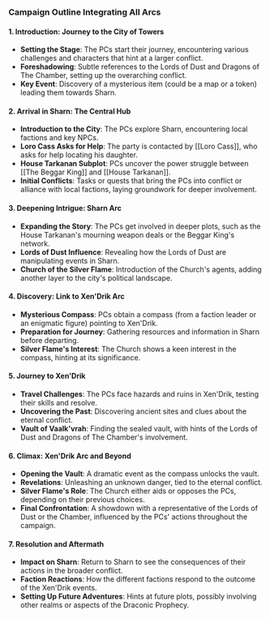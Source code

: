 ### Campaign Outline Integrating All Arcs

#### 1. Introduction: Journey to the City of Towers
   - **Setting the Stage**: The PCs start their journey, encountering various challenges and characters that hint at a larger conflict.
   - **Foreshadowing**: Subtle references to the Lords of Dust and Dragons of The Chamber, setting up the overarching conflict.
   - **Key Event**: Discovery of a mysterious item (could be a map or a token) leading them towards Sharn.

#### 2. Arrival in Sharn: The Central Hub
   - **Introduction to the City**: The PCs explore Sharn, encountering local factions and key NPCs.
   - **Loro Cass Asks for Help**: The party is contacted by [[Loro Cass]], who asks for help locating his daughter.
   - **House Tarkanan Subplot**: PCs uncover the power struggle between [[The Beggar King]] and [[House Tarkanan]].
   - **Initial Conflicts**: Tasks or quests that bring the PCs into conflict or alliance with local factions, laying groundwork for deeper involvement.

#### 3. Deepening Intrigue: Sharn Arc
   - **Expanding the Story**: The PCs get involved in deeper plots, such as the House Tarkanan's mourning weapon deals or the Beggar King's network.
   - **Lords of Dust Influence**: Revealing how the Lords of Dust are manipulating events in Sharn.
   - **Church of the Silver Flame**: Introduction of the Church's agents, adding another layer to the city's political landscape.

#### 4. Discovery: Link to Xen'Drik Arc
   - **Mysterious Compass**: PCs obtain a compass (from a faction leader or an enigmatic figure) pointing to Xen'Drik.
   - **Preparation for Journey**: Gathering resources and information in Sharn before departing.
   - **Silver Flame's Interest**: The Church shows a keen interest in the compass, hinting at its significance.

#### 5. Journey to Xen'Drik
   - **Travel Challenges**: The PCs face hazards and ruins in Xen'Drik, testing their skills and resolve.
   - **Uncovering the Past**: Discovering ancient sites and clues about the eternal conflict.
   - **Vault of Vaalk'vrah**: Finding the sealed vault, with hints of the Lords of Dust and Dragons of The Chamber's involvement.

#### 6. Climax: Xen'Drik Arc and Beyond
   - **Opening the Vault**: A dramatic event as the compass unlocks the vault.
   - **Revelations**: Unleashing an unknown danger, tied to the eternal conflict.
   - **Silver Flame's Role**: The Church either aids or opposes the PCs, depending on their previous choices.
   - **Final Confrontation**: A showdown with a representative of the Lords of Dust or the Chamber, influenced by the PCs' actions throughout the campaign.

#### 7. Resolution and Aftermath
   - **Impact on Sharn**: Return to Sharn to see the consequences of their actions in the broader conflict.
   - **Faction Reactions**: How the different factions respond to the outcome of the Xen'Drik events.
   - **Setting Up Future Adventures**: Hints at future plots, possibly involving other realms or aspects of the Draconic Prophecy.